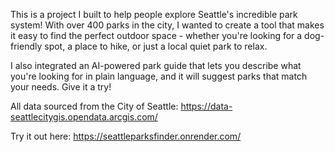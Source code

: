 This is a project I built to help people explore Seattle's incredible park system! With over 400 parks in the city, I wanted to create a tool that makes it easy to find the perfect outdoor space - whether you're looking for a dog-friendly spot, a place to hike, or just a local quiet park to relax.

I also integrated an AI-powered park guide that lets you describe what you're looking for in plain language, and it will suggest parks that match your needs. Give it a try!

All data sourced from the City of Seattle:
https://data-seattlecitygis.opendata.arcgis.com/

Try it out here:
https://seattleparksfinder.onrender.com/